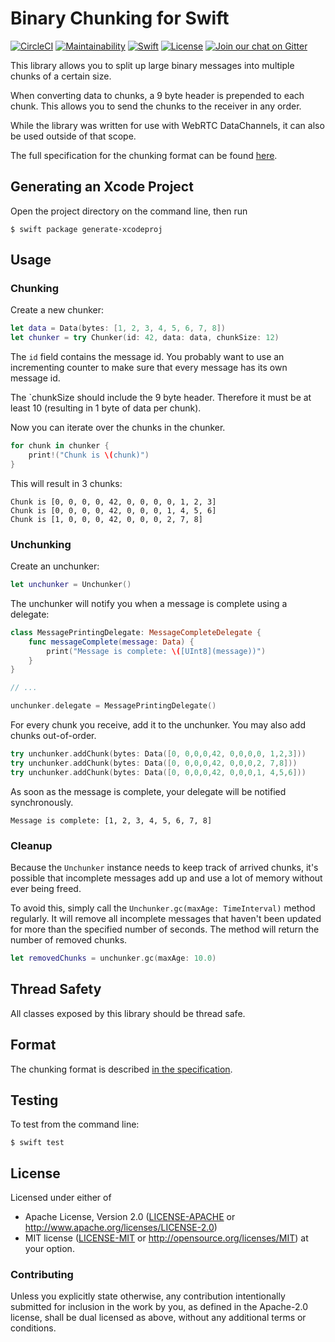 # Binary Chunking for Swift

[![CircleCI][circle-ci-badge]][circle-ci]
[![Maintainability][codeclimate-badge]][codeclimate]
[![Swift][swift-badge]][github]
[![License](https://img.shields.io/badge/license-MIT%20%2F%20Apache%202.0-blue.svg)](https://github.com/saltyrtc/chunked-dc-swift)
[![Join our chat on Gitter](https://badges.gitter.im/saltyrtc/Lobby.svg)](https://gitter.im/saltyrtc/Lobby)

This library allows you to split up large binary messages into multiple chunks
of a certain size.

When converting data to chunks, a 9 byte header is prepended to each chunk.
This allows you to send the chunks to the receiver in any order.

While the library was written for use with WebRTC DataChannels, it can also be
used outside of that scope.

The full specification for the chunking format can be found
[here](https://github.com/saltyrtc/saltyrtc-meta/blob/master/Chunking.md).


## Generating an Xcode Project

Open the project directory on the command line, then run

    $ swift package generate-xcodeproj


## Usage

### Chunking

Create a new chunker:

```swift
let data = Data(bytes: [1, 2, 3, 4, 5, 6, 7, 8])
let chunker = try Chunker(id: 42, data: data, chunkSize: 12)
```

The `id` field contains the message id. You probably want to use an
incrementing counter to make sure that every message has its own message id.

The `chunkSize  should include the 9 byte header. Therefore it must be at
least 10 (resulting in 1 byte of data per chunk).

Now you can iterate over the chunks in the chunker.

```swift
for chunk in chunker {
    print!("Chunk is \(chunk)")
}
```

This will result in 3 chunks:

    Chunk is [0, 0, 0, 0, 42, 0, 0, 0, 0, 1, 2, 3]
    Chunk is [0, 0, 0, 0, 42, 0, 0, 0, 1, 4, 5, 6]
    Chunk is [1, 0, 0, 0, 42, 0, 0, 0, 2, 7, 8]

### Unchunking

Create an unchunker:

```swift
let unchunker = Unchunker()
```

The unchunker will notify you when a message is complete using a delegate:

```swift
class MessagePrintingDelegate: MessageCompleteDelegate {
    func messageComplete(message: Data) {
        print("Message is complete: \([UInt8](message))")
    }
}

// ...

unchunker.delegate = MessagePrintingDelegate()
```

For every chunk you receive, add it to the unchunker. You may also add chunks out-of-order.

```swift
try unchunker.addChunk(bytes: Data([0, 0,0,0,42, 0,0,0,0, 1,2,3]))
try unchunker.addChunk(bytes: Data([0, 0,0,0,42, 0,0,0,2, 7,8]))
try unchunker.addChunk(bytes: Data([0, 0,0,0,42, 0,0,0,1, 4,5,6]))
```

As soon as the message is complete, your delegate will be notified synchronously.

    Message is complete: [1, 2, 3, 4, 5, 6, 7, 8]

### Cleanup

Because the `Unchunker` instance needs to keep track of arrived chunks, it's
possible that incomplete messages add up and use a lot of memory without ever
being freed.

To avoid this, simply call the `Unchunker.gc(maxAge: TimeInterval)` method
regularly. It will remove all incomplete messages that haven't been updated for
more than the specified number of seconds. The method will return the number of
removed chunks.

```swift
let removedChunks = unchunker.gc(maxAge: 10.0)
```


## Thread Safety

All classes exposed by this library should be thread safe.


## Format

The chunking format is described
[in the specification](https://github.com/saltyrtc/saltyrtc-meta/blob/master/Chunking.md).


## Testing

To test from the command line:

    $ swift test


## License

Licensed under either of

 * Apache License, Version 2.0 ([LICENSE-APACHE](LICENSE-APACHE) or
   http://www.apache.org/licenses/LICENSE-2.0)
 * MIT license ([LICENSE-MIT](LICENSE-MIT) or
   http://opensource.org/licenses/MIT) at your option.

### Contributing

Unless you explicitly state otherwise, any contribution intentionally submitted
for inclusion in the work by you, as defined in the Apache-2.0 license, shall
be dual licensed as above, without any additional terms or conditions.


<!-- Badges -->
[circle-ci]: https://circleci.com/gh/saltyrtc/chunked-dc-swift/tree/master
[circle-ci-badge]: https://circleci.com/gh/saltyrtc/chunked-dc-swift/tree/master.svg?style=shield
[codeclimate]: https://codeclimate.com/github/saltyrtc/chunked-dc-swift/maintainability
[codeclimate-badge]: https://api.codeclimate.com/v1/badges/9e26eed055c83e7f3cc3/maintainability
[github]: https://github.com/saltyrtc/chunked-dc-swift
[swift-badge]: https://img.shields.io/badge/swift-4%2B-blue.svg?maxAge=3600
